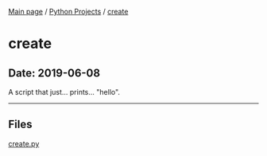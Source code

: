 [Main page](/) / [Python Projects](/python) / [create](/python/2019-06-08_create)

# create

## Date: 2019-06-08

A script that just... prints... "hello".

-----

## Files

[create.py](create.py)